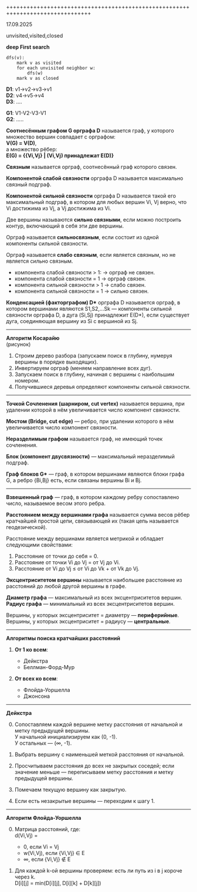 +++++++++++++++++++++++++++++++++++++++++++++++++++++++++++++++++++++++++++++++

17.09.2025

unvisited,visited,closed

**deep First search**
```
dfs(v):
    mark v as visited
    for each unvisited neighbor w:
        dfs(w)
    mark v as closed
```
**D1**: v1->v2->v3->v1  
**D2**: v4->v5->v4  
**D3**: ....

**G1**: V1-V2-V3-V1  
**G2**: .....

**Соотнесённым графом G орграфа D** называется граф, у которого множество вершин совпадает с орграфом:  
**V(G) = V(D)**,  
а множество рёбер:  
**E(G) = {{Vi,Vj} | (Vi,Vj) принадлежат E(D)}**

**Связным** называется орграф, соотнесённый граф которого связен.

**Компонентой слабой связности** орграфа D называется максимально связный подграф.

**Компонентой сильной связности** орграфа D называется такой его максимальный подграф, в котором для любых вершин Vi, Vj верно, что Vi достижима из Vj, а Vj достижима из Vi.

Две вершины называются **сильно связными**, если можно построить контур, включающий в себя эти две вершины.

Орграф называется **сильносвязным**, если состоит из одной компоненты сильной связности.

Орграф называется **слабо связным**, если является связным, но не является сильно связным.

- компонента слабой связности > 1: → орграф не связен.  
- компонента слабой связности = 1 → орграф связен.  
- компонента сильной связности > 1 → слабо связен.  
- компонента сильной связности = 1 → сильно связен.

**Конденсацией (факторграфом) D\*** орграфа D называется орграф, в котором вершинами являются S1,S2,...Sk — компоненты сильной связности орграфа D, а дуга (Si,Sj) принадлежит E(D\*), если существует дуга, соединяющая вершину из Si с вершиной из Sj.

---

**Алгоритм Косарайю**  
(рисунок)

1. Строим дерево разбора (запускаем поиск в глубину, нумеруя вершины в порядке выходящих).  
2. Инвертируем орграф (меняем направление всех дуг).  
3. Запускаем поиск в глубину, начиная с вершины с наибольшим номером.  
4. Получившиеся деревья определяют компоненты сильной связности.

---

**Точкой Сочленения (шарниром, cut vertex)** называется вершина, при удалении которой в нём увеличивается число компонент связности.

**Мостом (Bridge, cut edge)** — ребро, при удалении которого в нём увеличивается число компонент связности.

**Неразделимым графом** называется граф, не имеющий точек сочленения.

**Блок (компонент двусвязности)** — максимальный неразделимый подграф.

**Граф блоков G\*** — граф, в котором вершинами являются блоки графа G, а ребро {Bi,Bj} есть, если связаны вершины Bi и Bj.

---

**Взвешенный граф** — граф, в котором каждому ребру сопоставлено число, называемое весом этого ребра.

**Расстоянием между вершинами графа** называется сумма весов рёбер кратчайшей простой цепи, связывающей их (такая цепь называется геодезической).

Расстояние между вершинами является метрикой и обладает следующими свойствами:

1. Расстояние от точки до себя = 0.  
2. Расстояние от точки Vi до Vj = от Vj до Vi.  
3. Расстояние от Vi до Vj ≤ от Vi до Vk + от Vk до Vj.

**Эксцентриситетом вершины** называется наибольшее расстояние из расстояний до любой другой вершины в графе.

**Диаметр графа** — максимальный из всех эксцентриситетов вершин.  
**Радиус графа** — минимальный из всех эксцентриситетов вершин.

Вершины, у которых эксцентриситет = диаметру — **периферийные**.  
Вершины, у которых эксцентриситет = радиусу — **центральные**.

---

**Алгоритмы поиска кратчайших расстояний**

1. **От 1 ко всем**:  
   - Дейкстра  
   - Беллман-Форд-Мур

2. **От всех ко всем**:  
   - Флойда-Уоршелла  
   - Джонсона

---

**Дейкстра**

0. Сопоставляем каждой вершине метку расстояния от начальной и метку предыдущей вершины.  
   У начальной инициализируем как (0, -1).  
   У остальных — (∞, -1).  

1. Выбрать вершину с наименьшей меткой расстояния от начальной.  
2. Просчитываем расстояния до всех не закрытых соседей; если значение меньше — переписываем метку расстояния и метку предыдущей вершины.  
3. Помечаем текущую вершину как закрытую.  
4. Если есть незакрытые вершины — переходим к шагу 1.

---

**Алгоритм Флойда-Уоршелла**

0. Матрица расстояний, где:  
   d(Vi,Vj) =  
   - 0, если Vi = Vj  
   - w(Vi,Vj), если {Vi,Vj} ∈ E  
   - ∞, если {Vi,Vj} ∉ E  

1. Для каждой k-ой вершины проверяем: есть ли путь из i в j короче через k.  
   D[i][j] = min(D[i][j], D[i][k] + D[k][j])
